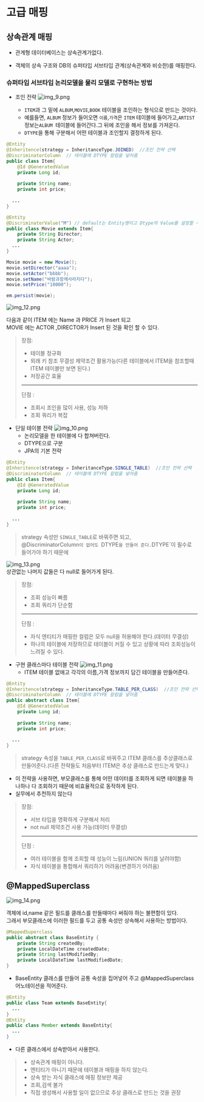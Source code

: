 # 고급 매핑

## 상속관계 매핑

+ 관계형 데이터베이스는 상속관계가없다.

+ 객체의 상속 구조와 DB의 슈퍼타입 서브타입 관계(상속관계와 비슷한)를 매핑한다.


###  슈퍼타입 서브타입 논리모델을 물리 모델로 구현하는 방법

+ 조인 전략
![img_9.png](src/img_9.png)

  - `ITEM`과 그 밑에 `ALBUM`,`MOVIE`,`BOOK` 테이블을 조인하는 형식으로 만드는 것이다.   
  - 예를들면, `ALBUM` 정보가 들어오면 `이름`,`가격`은 `ITEM` 테이블에 들어가고,`ARTIST` 정보는`ALBUM `테이블에 들어간다.그 뒤에 조인을 해서 정보를 가져온다.  
  - `DTYPE`을 통해 구분해서 어떤 테이블과 조인할지 결정하게 된다.
```java
@Entity  
@Inheritence(strategy = InheritanceType.JOINED)  //조인 전략 선택
@DiscriminatorColumn  // 테이블에 DTYPE 칼럼을 넣어줌
public class Item{
    @Id @GeneratedValue
    private Long id;
    
    private String name;
    private int price;
  
  ...
}
```
```java
@Entity
@DiscriminatorValue("M") // default는 Entity명이고 Dtype의 Value를 설정할 수 있다.
public class Movie extends Item{
    private String Director;
    private String Actor;
  ...
}
```

```java
Movie movie = new Movie();
movie.setDirector("aaaa");
movie.setActor("bbbb");
movie.setName("바람과함께사라지다");
movie.setPrice("10000");

em.persist(movie);
```
![img_12.png](src/img_12.png)

다음과 같이 ITEM 에는 Name 과 PRICE 가 Insert 되고  
MOVIE 에는 ACTOR ,DIRECTOR가 Insert 된 것을 확인 할 수 있다.

> 장점:
> + 테이블 정규화
> + 외래 키 참조 무결성 제약조건 활용가능(다른 테이블에서 ITEM을 참조할때 ITEM 테이블만 보면 된다.)
> + 저장공간 효율
> * **
> 단점 :
> + 조회시 조인을 많이 사용, 성능 저하
> + 조회 쿼리가 복잡

+ 단일 테이블 전략
![img_10.png](src/img_10.png)
  - 논리모델을 한 테이블에 다 합쳐버린다.
  - DTYPE으로 구분   
  - JPA의 기본 전략

```java
@Entity  
@Inheritence(strategy = InheritanceType.SINGLE_TABLE)  //조인 전략 선택
@DiscriminatorColumn  // 테이블에 DTYPE 칼럼을 넣어줌
public class Item{
    @Id @GeneratedValue
    private Long id;
    
    private String name;
    private int price;
  
  ...
}
```
>strategy 속성만 `SINGLE_TABLE`로 바꿔주면 되고,  
@DiscriminatorColumn`이 없어도 `DTYPE`을 만들어 준다.`DTYPE`이 필수로 들어가야 하기 때문에

![img_13.png](src/img_13.png)   
상관없는 나머지 값들은 다 null로 들어가게 된다.

> 장점:
> + 조회 성능이 빠름
> + 조회 쿼리가 단순함
> * **
> 단점 :
> + 자식 엔티티가 매핑한 컬럼은 모두 null을 허용해야 한다.(데이터 무결성)
> + 하나의 테이블에 저장하므로 테이블이 커질 수 있고 상황에 따라 조회성능이 느려질 수 있다.


+ 구현 클래스마다 테이블 전략
![img_11.png](src/img_11.png)
  - ITEM 테이블 없애고 각각의 이름,가격 정보까지 담긴 테이블을 만들어준다.

```java
@Entity  
@Inheritence(strategy = InheritanceType.TABLE_PER_CLASS)  //조인 전략 선택
@DiscriminatorColumn  // 테이블에 DTYPE 칼럼을 넣어줌
public abstract class Item{
    @Id @GeneratedValue
    private Long id;
    
    private String name;
    private int price;
  
  ...
}
```


>strategy 속성을 `TABLE_PER_CLASS`로 바꿔주고 ITEM 클래스를 추상클래스로 만들어준다.(다른 전략들도 처음부터 ITEM은 추상 클래스로 만드는게 맞다.)  

- 이 전략을 사용하면, 부모클래스를 통해 어떤 데이터를 조회하게 되면 테이블을 하나하나 다 조회하기 때문에 비효율적으로 동작하게 된다.
- 실무에서 추천하지 않는다

> 장점:
> + 서브 타입을 명확하게 구분해서 처리
> + not null 제약조건 사용 가능(데이터 무결성)
> * **
> 단점 :
> + 여러 테이블을 함께 조회할 때 성능이 느림(UNION 쿼리를 날려야함)
> + 자식 테이블을 통합해서 쿼리하기 어려움(변경하기 어려움) 


## @MappedSuperclass

![img_14.png](src/img_14.png)

객체에 id,name 같은 필드를 클래스를 만들때마다 써줘야 하는 불편함이 있다.  
그래서 부모클래스에 이러한 필드를 두고 공통 속성만 상속해서 사용하는 방법이다.  

```java
@MappedSuperclass
public abstract class BaseEntity {
    private String createdBy;
    private LocalDateTime createdDate;
    private String lastModifiedBy;
    private LocalDateTime lastModifiedDate;
}
```
+ BaseEntity 클래스를 만들어 공통 속성을 집어넣어 주고 @MappedSuperclass 어노테이션을 적어준다.
```java
@Entity
public class Team extends BaseEntity{
  ...
}
@Entity
public class Member extends BaseEntity{
  ...
}
```

+ 다른 클래스에서 상속받아서 사용한다.

> + 상속관계 매핑이 아니다.
> + 엔티티가 아니기 때문에 테이블과 매핑을 하지 않는다.
> + 상속 받는 자식 클래스에 매핑 정보만 제공
> + 조회,검색 불가
> + 직접 생성해서 사용할 일이 없으므로 추상 클래스로 만드는 것을 권장 
